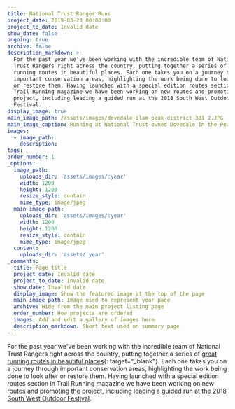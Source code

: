 ```yaml
---
title: National Trust Ranger Runs
project_date: 2019-03-23 00:00:00
project_to_date: Invalid date
show_date: false
ongoing: true
archive: false
description_markdown: >-
  For the past year we've been working with the incredible team of National
  Trust Rangers right across the country, putting together a series of great
  running routes in beautiful places. Each one takes you on a journey through
  important conservation areas, highlighting the work being done to look after
  or restore them. Having launched with a special edition routes section in
  Trail Running magazine we have been working on new routes and promoting the
  project, including leading a guided run at the 2018 South West Outdoor
  Festival.
display_image: true
main_image_path: /assets/images/dovedale-ilam-peak-district-381-2.JPG
main_image_caption: Running at National Trust-owned Dovedale in the Peak District
images:
  - image_path:
    description:
tags:
order_number: 1
_options:
  image_path:
    uploads_dir: 'assets/images/:year'
    width: 1200
    height: 1200
    resize_style: contain
    mime_type: image/jpeg
  main_image_path:
    uploads_dir: 'assets/images/:year'
    width: 1200
    height: 1200
    resize_style: contain
    mime_type: image/jpeg
  content:
    uploads_dir: 'assets/:year'
_comments:
  title: Page title
  project_date: Invalid date
  project_to_date: Invalid date
  show_date: Invalid date
  display_image: Show the featured image at the top of the page
  main_image_path: Image used to represent your page
  archive: Hide from the main project listing page
  order_number: How projects are ordered
  images: Add and edit a gallery of images here
  description_markdown: Short text used on summary page
---
```


For the past year we've been working with the incredible team of National Trust Rangers right across the country, putting together a series of [great running routes in beautiful places](https://www.nationaltrust.org.uk/features/unforgettable-runs-at-the-places-we-look-after){: target="_blank"}. Each one takes you on a journey through important conservation areas, highlighting the work being done to look after or restore them. Having launched with a special edition routes section in Trail Running magazine we have been working on new routes and promoting the project, including leading a guided run at the 2018 [South West Outdoor Festival](https://www.nationaltrust.org.uk/days-out/regionsouthwest/south-west-outdoor-festival).